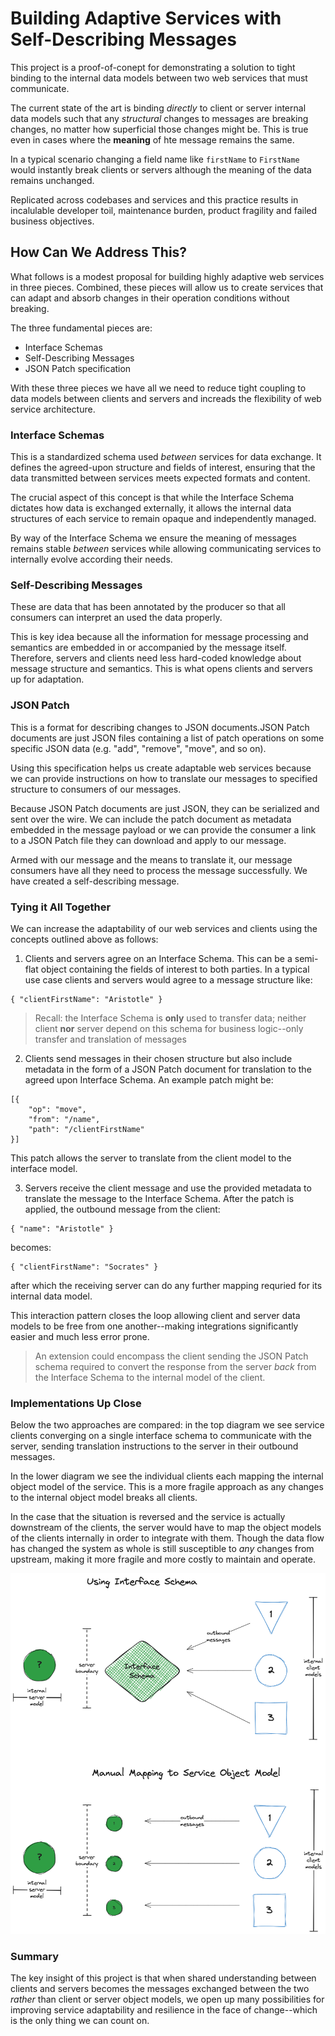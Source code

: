 # Building Adaptive Services with Self-Describing Messages

This project is a proof-of-conept for demonstrating a solution to tight binding to the internal data models between two web services that must communicate.

The current state of the art is binding _directly_ to client or server internal data models such that any _structural_ changes to messages are breaking changes, no matter how superficial those changes might be. This is true even in cases where the **meaning** of hte message remains the same.

In a typical scenario changing a field name like `firstName` to `FirstName` would instantly break clients or servers although the meaning of the data remains unchanged. 

Replicated across codebases and services and this practice results in incalulable developer toil, maintenance burden, product fragility and failed business objectives.

## How Can We Address This?

What follows is a modest proposal for building highly adaptive web services in three pieces. Combined, these pieces will allow us to create services that can adapt and absorb changes in their operation conditions without breaking. 

The three fundamental pieces are:

* Interface Schemas
* Self-Describing Messages
* JSON Patch specification

With these three pieces we have all we need to reduce tight coupling to data models between clients and servers and increads the flexibility of web service architecture.

### Interface Schemas
This is a standardized schema used _between_ services for data exchange. It defines the agreed-upon structure and fields of interest, ensuring that the data transmitted between services meets expected formats and content. 

The crucial aspect of this concept is that while the Interface Schema dictates how data is exchanged externally, it allows the internal data structures of each service to remain opaque and independently managed.

By way of the Interface Schema we ensure the meaning of messages remains stable _between_ services while allowing communicating services to internally evolve according their needs.


### Self-Describing Messages
These are data that has been annotated by the producer so that all consumers can interpret an used the data properly.

This is key idea because all the information for message processing and semantics are embedded in or accompanied by the message itself. Therefore, servers and clients need less hard-coded knowledge about message structure and semantics. This is what opens clients and servers up for adaptation.

### JSON Patch
This is a format for describing changes to JSON documents.JSON Patch documents are just JSON files containing a list of patch operations on some specific JSON data (e.g. "add", "remove", "move", and so on).

Using this specification helps us create adaptable web services because we can provide instructions on how to translate our messages to specified structure to consumers of our messages.

Because JSON Patch documents are just JSON, they can be serialized and sent over the wire. We can include the patch document as metadata embedded in the message payload or we can provide the consumer a link to a JSON Patch file they can download and apply to our message.

Armed with our message and the means to translate it, our message consumers have all they need to process the message successfully. We have created a self-describing message.

### Tying it All Together

We can increase the adaptability of our web services and clients using the concepts outlined above as follows:

1. Clients and servers agree on an Interface Schema. This can be a semi-flat object containing the fields of interest to both parties. In a typical use case clients and servers would agree to a message structure like:

```
{ "clientFirstName": "Aristotle" }
```
> Recall: the Interface Schema is **only** used to transfer data; neither client **nor** server depend on this schema for business logic--only transfer and translation of messages

2. Clients send messages in their chosen structure but also include metadata in the form of a JSON Patch document for translation to the agreed upon Interface Schema. An example patch might be: 

```
[{
    "op": "move",
    "from": "/name",
    "path": "/clientFirstName"
}]
```

This patch allows the server to translate from the client model to the interface model.

3. Servers receive the client message and use the provided metadata to translate the message to the Interface Schema. After the patch is applied, the outbound message from the client:
```
{ "name": "Aristotle" }
```
becomes:

```
{ "clientFirstName": "Socrates" }
```
 after which the receiving server can do any further mapping requried for its internal data model.

 This interaction pattern closes the loop allowing client and server data models to be free from one another--making integrations significantly easier and much less error prone.

 >An extension could encompass the client sending the JSON Patch schema required to convert the response from the server _back_ from the Interface Schema to the internal model of the client.

### Implementations Up Close

 Below the two approaches are compared: in the top diagram we see service clients converging on a single interface schema to communicate with the server, sending translation instructions to the server in their outbound messages. 
 
 In the lower diagram we see the individual clients each mapping the internal object model of the service. This is a more fragile approach as any changes to the internal object model breaks all clients. 

 In the case that the situation is reversed and the service is actually downstream of the clients, the server would have to map the object models of the clients internally in order to integrate with them. Though the data flow has changed the system as whole is still susceptible to _any_ changes from upstream, making it more fragile and more costly to maintain and operate. 

 ![Interface Schemas and Manual Mapping Compared](https://github.com/seanttaylor/hypermedia-interfaces/blob/master/docs/img/interface-schemas.png?raw=true)

 ### Summary
 The key insight of this project is that when shared understanding between clients and servers becomes the messages exchanged between the two _rather_ than client or server object models, we open up many possibilities for improving service adaptability and resilience in the face of change--which is the only thing we can count on.